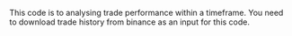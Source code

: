 This code is to analysing trade performance within a timeframe.
You need to download trade history from binance as an input for this code.
